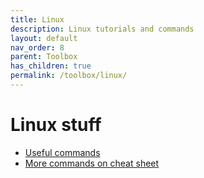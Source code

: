 ```yaml
---
title: Linux
description: Linux tutorials and commands
layout: default
nav_order: 8
parent: Toolbox
has_children: true
permalink: /toolbox/linux/
---
```


# Linux stuff

- [Useful commands](./linuxcommands.md)
- [More commands on cheat sheet](./linuxcommands.pdf)
